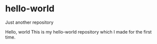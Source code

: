# hello-world
Just another repository

Hello, world
This is my hello-world repository which I made for the first time.

